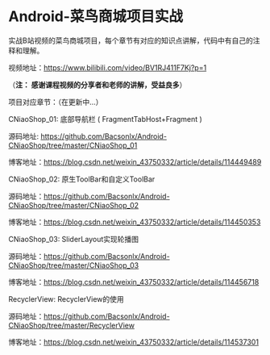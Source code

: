 # **Android-菜鸟商城项目实战**

实战B站视频的菜鸟商城项目，每个章节有对应的知识点讲解，代码中有自己的注释和理解。

视频地址：https://www.bilibili.com/video/BV1RJ411F7Kj?p=1

（**注： 感谢课程视频的分享者和老师的讲解，受益良多**）

项目对应章节：（在更新中…）

CNiaoShop_01: 底部导航栏 ( FragmentTabHost+Fragment )

源码地址: https://github.com/Bacsonlx/Android-CNiaoShop/tree/master/CNiaoShop_01

博客地址：https://blog.csdn.net/weixin_43750332/article/details/114449489

CNiaoShop_02: 原生ToolBar和自定义ToolBar

源码地址：https://github.com/Bacsonlx/Android-CNiaoShop/tree/master/CNiaoShop_02

博客地址：https://blog.csdn.net/weixin_43750332/article/details/114450353

CNiaoShop_03: SliderLayout实现轮播图

源码地址：https://github.com/Bacsonlx/Android-CNiaoShop/tree/master/CNiaoShop_03

博客地址：https://blog.csdn.net/weixin_43750332/article/details/114456718

RecyclerView: RecyclerView的使用

源码地址：https://github.com/Bacsonlx/Android-CNiaoShop/tree/master/RecyclerView

博客地址：https://blog.csdn.net/weixin_43750332/article/details/114537301

